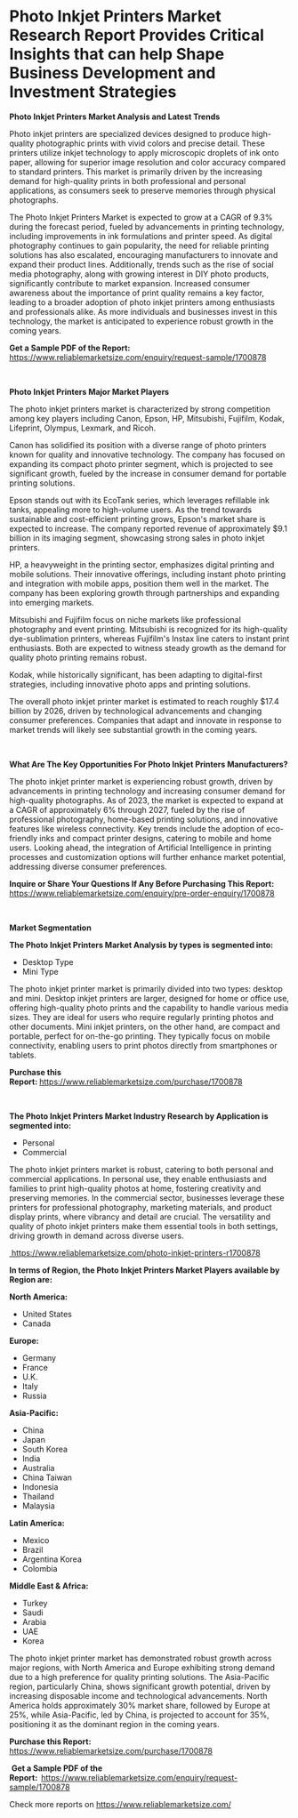 <p><h1>Photo Inkjet Printers Market Research Report Provides Critical Insights that can help Shape Business Development and Investment Strategies</h1></p><p><strong>Photo Inkjet Printers Market Analysis and Latest Trends</strong></p>
<p><p>Photo inkjet printers are specialized devices designed to produce high-quality photographic prints with vivid colors and precise detail. These printers utilize inkjet technology to apply microscopic droplets of ink onto paper, allowing for superior image resolution and color accuracy compared to standard printers. This market is primarily driven by the increasing demand for high-quality prints in both professional and personal applications, as consumers seek to preserve memories through physical photographs.</p><p>The Photo Inkjet Printers Market is expected to grow at a CAGR of 9.3% during the forecast period, fueled by advancements in printing technology, including improvements in ink formulations and printer speed. As digital photography continues to gain popularity, the need for reliable printing solutions has also escalated, encouraging manufacturers to innovate and expand their product lines. Additionally, trends such as the rise of social media photography, along with growing interest in DIY photo products, significantly contribute to market expansion. Increased consumer awareness about the importance of print quality remains a key factor, leading to a broader adoption of photo inkjet printers among enthusiasts and professionals alike. As more individuals and businesses invest in this technology, the market is anticipated to experience robust growth in the coming years.</p></p>
<p><strong>Get a Sample PDF of the Report:&nbsp;</strong> <a href="https://www.reliablemarketsize.com/enquiry/request-sample/1700878?utm_campaign=2520&utm_medium=2&utm_source=Github&utm_content=ia&utm_term=08042025&utm_id=photo-inkjet-printers">https://www.reliablemarketsize.com/enquiry/request-sample/1700878</a></p>
<p>&nbsp;</p>
<p><strong>Photo Inkjet Printers Major Market Players</strong></p>
<p><p>The photo inkjet printers market is characterized by strong competition among key players including Canon, Epson, HP, Mitsubishi, Fujifilm, Kodak, Lifeprint, Olympus, Lexmark, and Ricoh. </p><p>Canon has solidified its position with a diverse range of photo printers known for quality and innovative technology. The company has focused on expanding its compact photo printer segment, which is projected to see significant growth, fueled by the increase in consumer demand for portable printing solutions.</p><p>Epson stands out with its EcoTank series, which leverages refillable ink tanks, appealing more to high-volume users. As the trend towards sustainable and cost-efficient printing grows, Epson's market share is expected to increase. The company reported revenue of approximately $9.1 billion in its imaging segment, showcasing strong sales in photo inkjet printers.</p><p>HP, a heavyweight in the printing sector, emphasizes digital printing and mobile solutions. Their innovative offerings, including instant photo printing and integration with mobile apps, position them well in the market. The company has been exploring growth through partnerships and expanding into emerging markets.</p><p>Mitsubishi and Fujifilm focus on niche markets like professional photography and event printing. Mitsubishi is recognized for its high-quality dye-sublimation printers, whereas Fujifilm's Instax line caters to instant print enthusiasts. Both are expected to witness steady growth as the demand for quality photo printing remains robust.</p><p>Kodak, while historically significant, has been adapting to digital-first strategies, including innovative photo apps and printing solutions. </p><p>The overall photo inkjet printer market is estimated to reach roughly $17.4 billion by 2026, driven by technological advancements and changing consumer preferences. Companies that adapt and innovate in response to market trends will likely see substantial growth in the coming years.</p></p>
<p>&nbsp;</p>
<p><strong>What Are The Key Opportunities For Photo Inkjet Printers Manufacturers?</strong></p>
<p><p>The photo inkjet printer market is experiencing robust growth, driven by advancements in printing technology and increasing consumer demand for high-quality photographs. As of 2023, the market is expected to expand at a CAGR of approximately 6% through 2027, fueled by the rise of professional photography, home-based printing solutions, and innovative features like wireless connectivity. Key trends include the adoption of eco-friendly inks and compact printer designs, catering to mobile and home users. Looking ahead, the integration of Artificial Intelligence in printing processes and customization options will further enhance market potential, addressing diverse consumer preferences.</p></p>
<p><strong>Inquire or Share Your Questions If Any Before Purchasing This Report:</strong> <a href="https://www.reliablemarketsize.com/enquiry/pre-order-enquiry/1700878?utm_campaign=2520&utm_medium=2&utm_source=Github&utm_content=ia&utm_term=08042025&utm_id=photo-inkjet-printers">https://www.reliablemarketsize.com/enquiry/pre-order-enquiry/1700878</a></p>
<p>&nbsp;</p>
<p><strong>Market Segmentation</strong></p>
<p><strong>The Photo Inkjet Printers Market Analysis by types is segmented into:</strong></p>
<p><ul><li>Desktop Type</li><li>Mini Type</li></ul></p>
<p><p>The photo inkjet printer market is primarily divided into two types: desktop and mini. Desktop inkjet printers are larger, designed for home or office use, offering high-quality photo prints and the capability to handle various media sizes. They are ideal for users who require regularly printing photos and other documents. Mini inkjet printers, on the other hand, are compact and portable, perfect for on-the-go printing. They typically focus on mobile connectivity, enabling users to print photos directly from smartphones or tablets.</p></p>
<p><strong>Purchase this Report:&nbsp;</strong><a href="https://www.reliablemarketsize.com/purchase/1700878?utm_campaign=2520&utm_medium=2&utm_source=Github&utm_content=ia&utm_term=08042025&utm_id=photo-inkjet-printers">https://www.reliablemarketsize.com/purchase/1700878</a></p>
<p>&nbsp;</p>
<p><strong>The Photo Inkjet Printers Market Industry Research by Application is segmented into:</strong></p>
<p><ul><li>Personal</li><li>Commercial</li></ul></p>
<p><p>The photo inkjet printers market is robust, catering to both personal and commercial applications. In personal use, they enable enthusiasts and families to print high-quality photos at home, fostering creativity and preserving memories. In the commercial sector, businesses leverage these printers for professional photography, marketing materials, and product display prints, where vibrancy and detail are crucial. The versatility and quality of photo inkjet printers make them essential tools in both settings, driving growth in demand across diverse users.</p></p>
<p><a href="https://www.reliablemarketsize.com/photo-inkjet-printers-r1700878?utm_campaign=2520&utm_medium=2&utm_source=Github&utm_content=ia&utm_term=08042025&utm_id=photo-inkjet-printers">&nbsp;https://www.reliablemarketsize.com/photo-inkjet-printers-r1700878</a></p>
<p><strong>In terms of Region, the Photo Inkjet Printers Market Players available by Region are:</strong></p>
<p>
    <p> <strong> North America: </strong>
        <ul>
            <li>United States</li>
            <li>Canada</li>
        </ul>
        </p> 
    <p> <strong> Europe: </strong>
        <ul>
            <li>Germany</li>
            <li>France</li>
            <li>U.K.</li>
            <li>Italy</li>
            <li>Russia</li>
        </ul>
        </p> 
    <p> <strong> Asia-Pacific: </strong>
        <ul>
            <li>China</li>
            <li>Japan</li>
            <li>South Korea</li>
            <li>India</li>
            <li>Australia</li>
            <li>China Taiwan</li>
            <li>Indonesia</li>
            <li>Thailand</li>
            <li>Malaysia</li>
        </ul>
        </p> 
    <p> <strong> Latin America: </strong>
        <ul>
            <li>Mexico</li>
            <li>Brazil</li>
            <li>Argentina Korea</li>
            <li>Colombia</li>
        </ul>
        </p> 
    <p> <strong> Middle East & Africa: </strong>
        <ul>
            <li>Turkey</li>
            <li>Saudi</li>
            <li>Arabia</li>
            <li>UAE</li>
            <li>Korea</li>
        </ul>
    </p>
    </p>
<p><p>The photo inkjet printer market has demonstrated robust growth across major regions, with North America and Europe exhibiting strong demand due to a high preference for quality printing solutions. The Asia-Pacific region, particularly China, shows significant growth potential, driven by increasing disposable income and technological advancements. North America holds approximately 30% market share, followed by Europe at 25%, while Asia-Pacific, led by China, is projected to account for 35%, positioning it as the dominant region in the coming years.</p></p>
<p><strong>Purchase this Report: </strong><a href="https://www.reliablemarketsize.com/purchase/1700878?utm_campaign=2520&utm_medium=2&utm_source=Github&utm_content=ia&utm_term=08042025&utm_id=photo-inkjet-printers">https://www.reliablemarketsize.com/purchase/1700878</a></p>
<p>&nbsp;<strong>Get a Sample PDF of the Report:&nbsp;&nbsp;</strong><a href="https://www.reliablemarketsize.com/enquiry/request-sample/1700878?utm_campaign=2520&utm_medium=2&utm_source=Github&utm_content=ia&utm_term=08042025&utm_id=photo-inkjet-printers">https://www.reliablemarketsize.com/enquiry/request-sample/1700878</a></p>
<p><strong></strong></p>
<p>Check more reports on <a href="https://www.reliablemarketsize.com/?utm_campaign=2520&utm_medium=2&utm_source=Github&utm_content=ia&utm_term=08042025&utm_id=photo-inkjet-printers">https://www.reliablemarketsize.com/</a></p>